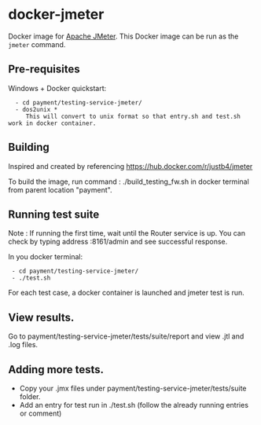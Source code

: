 # docker-jmeter

Docker image for [Apache JMeter](http://jmeter.apache.org).
This Docker image can be run as the ``jmeter`` command. 

## Pre-requisites

   Windows + Docker quickstart:
   
      - cd payment/testing-service-jmeter/
	  - dos2unix * 
	     This will convert to unix format so that entry.sh and test.sh work in docker container.

## Building

Inspired and created by referencing https://hub.docker.com/r/justb4/jmeter

To build the image, run command : ./build_testing_fw.sh  in docker terminal from parent location "payment".

## Running test suite

  Note : If running the first time, wait until the Router service is up. You can check by typing address <docker-ip>:8161/admin and see successful response.

  In you docker terminal:
  
     - cd payment/testing-service-jmeter/
	 - ./test.sh
	 
  For each test case, a docker container is launched and jmeter test is run.
  
## View results.

  Go to payment/testing-service-jmeter/tests/suite/report and view .jtl and .log files.
  
## Adding more tests.

  - Copy your .jmx files under payment/testing-service-jmeter/tests/suite folder.
  - Add an entry for test run in ./test.sh (follow the already running entries or comment)